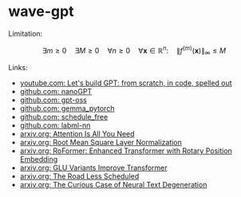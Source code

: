 # wave-gpt

Limitation:
```math
\exists m \ge 0 \quad \exists M \ge 0 \quad \forall n \ge 0 \quad \forall \mathbf{x} \in \mathbb{R}^n: \quad \|f^{(m)}(\mathbf{x})\|_{\infty} \le M
```

Links:
- [youtube.com: Let's build GPT: from scratch, in code, spelled out](https://www.youtube.com/watch?v=kCc8FmEb1nY&list=PLAqhIrjkxbuWI23v9cThsA9GvCAUhRvKZ&index=7)
- [github.com: nanoGPT](https://github.com/karpathy/nanoGPT)
- [github.com: gpt-oss](https://github.com/openai/gpt-oss)
- [github.com: gemma_pytorch](https://github.com/google/gemma_pytorch)
- [github.com: schedule_free](https://github.com/facebookresearch/schedule_free)
- [github.com: labml-nn](https://github.com/labmlai/annotated_deep_learning_paper_implementations)
- [arxiv.org: Attention Is All You Need](https://arxiv.org/abs/1706.03762)
- [arxiv.org: Root Mean Square Layer Normalization](https://arxiv.org/abs/1910.07467)
- [arxiv.org: RoFormer: Enhanced Transformer with Rotary Position Embedding](https://arxiv.org/abs/2104.09864)
- [arxiv.org: GLU Variants Improve Transformer](https://arxiv.org/abs/2002.05202)
- [arxiv.org: The Road Less Scheduled](https://arxiv.org/abs/2405.15682)
- [arxiv.org: The Curious Case of Neural Text Degeneration](https://arxiv.org/abs/1904.09751)